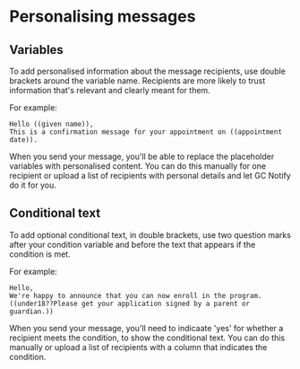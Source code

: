 # Personalising messages

## Variables

To add personalised information about the message recipients, use double brackets around the variable name. Recipients are more likely to trust information that's relevant and clearly meant for them.

For example:
```
Hello ((given name)),
This is a confirmation message for your appointment on ((appointment date)).
```

When you send your message, you'll be able to replace the placeholder variables with personalised content. You can do this manually for one recipient or upload a list of recipients with personal details and let GC Notify do it for you.

## Conditional text

To add optional conditional text, in double brackets, use two question marks after your condition variable and before the text that appears if the condition is met.

For example:
```
Hello,
We're happy to announce that you can now enroll in the program.
((under18??Please get your application signed by a parent or guardian.))
```

When you send your message, you'll need to indicaate 'yes' for whether a recipient meets the condition, to show the conditional text. You can do this manually or upload a list of recipients with a column that indicates the condition.
